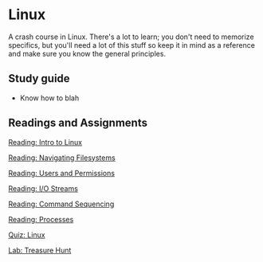 # Linux

A crash course in Linux. There's a lot to learn; you don't need to memorize specifics, but you'll need a lot of this stuff so keep it in mind as a reference and make sure you know the general principles.

## Study guide

- Know how to blah

## Readings and Assignments

[Reading: Intro to Linux](../readings/linux.md)

[Reading: Navigating Filesystems](../readings/filesystem.md)

[Reading: Users and Permissions](../readings/users-and-perms.md)

[Reading: I/O Streams](../readings/io-streams.md)

[Reading: Command Sequencing](../readings/command-sequencing.md)

[Reading: Processes](../readings/processes.md)

[Quiz: Linux](TODO)

[Lab: Treasure Hunt](../labs/treasure-hunt.md)
